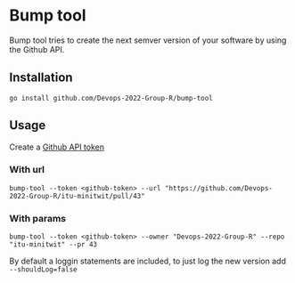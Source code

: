 # Bump tool
Bump tool tries to create the next semver version of your software by using the Github API.

## Installation
```
go install github.com/Devops-2022-Group-R/bump-tool 
```

## Usage
Create a [Github API token](https://docs.github.com/en/authentication/keeping-your-account-and-data-secure/creating-a-personal-access-token)

### With url
```
bump-tool --token <github-token> --url "https://github.com/Devops-2022-Group-R/itu-minitwit/pull/43"
```

### With params
```
bump-tool --token <github-token> --owner "Devops-2022-Group-R" --repo "itu-minitwit" --pr 43
```

By default a loggin statements are included, to just log the new version add `--shouldLog=false`